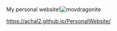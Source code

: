 My personal website!![movdragonite](https://github.com/user-attachments/assets/53f6a8e7-e0b1-4b09-8a29-bb51ab8a482f)


https://achal2.github.io/PersonalWebsite/
